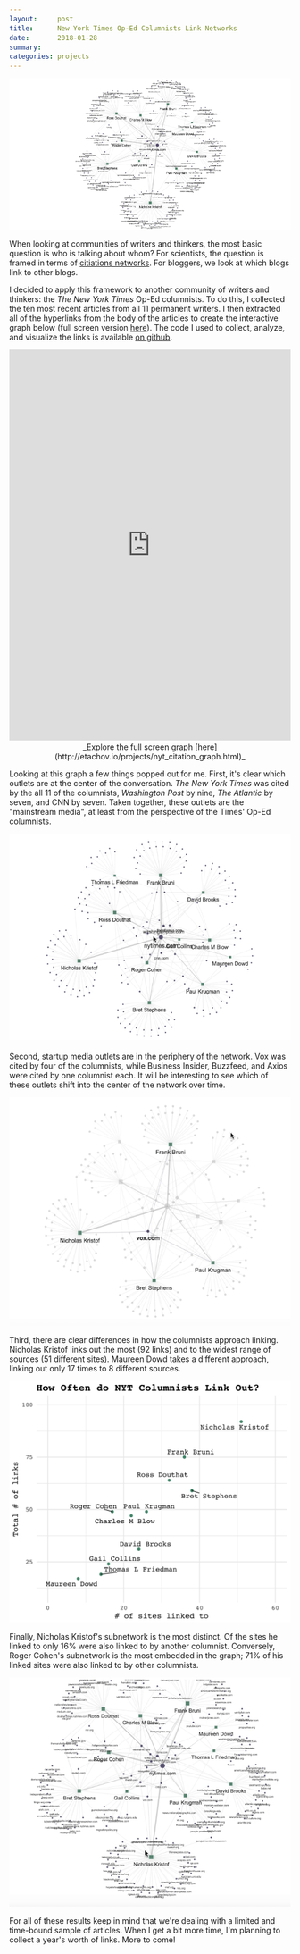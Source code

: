 ```yaml
---
layout:     post
title:      New York Times Op-Ed Columnists Link Networks
date:       2018-01-28
summary:    
categories: projects
---
```


![](/images/2018-01-28-nyt-graph-header.png)

When looking at communities of writers and thinkers, the most basic question is who is talking about whom? For scientists, the question is framed in terms of [citiations networks](https://kieranhealy.org/blog/archives/2013/06/18/a-co-citation-network-for-philosophy/). For bloggers, we look at which blogs link to other blogs. 

I decided to apply this framework to another community of writers and thinkers: the _The New York Times_ Op-Ed columnists. To do this, I collected the ten most recent articles from all 11 permanent writers. I then extracted all of the hyperlinks from the body of the articles to create the interactive graph below (full screen version [here](http://etachov.io/projects/nyt_citation_graph.html)). The code I used to collect, analyze, and visualize the links is available [on github](https://github.com/etachov/nyt_opinion_citations).

<iframe width='100%' height='700px' frameBorder='0' src='http://etachov.io/projects/nyt_citation_graph_simple.html'></iframe>
<center>_Explore the full screen graph  [here](http://etachov.io/projects/nyt_citation_graph.html)_</center>

Looking at this graph a few things popped out for me. First, it's clear which outlets are at the center of the conversation. _The New York Times_ was cited by the all 11 of the columnists, _Washington Post_ by nine, _The Atlantic_ by seven, and CNN by seven. Taken together, these outlets are the "mainstream media", at least from the perspective of the Times' Op-Ed columnists.

![](/images/2018-01-28-nyt-graph-1-top-sources.gif)

Second, startup media outlets are in the periphery of the network. Vox was cited by four of the columnists, while Business Insider, Buzzfeed, and Axios were cited by one columnist each. It will be interesting to see which of these outlets shift into the center of the network over time.

![](/images/2018-01-28-nyt-graph-2-startup-media.gif)

Third, there are clear differences in how the columnists approach linking. Nicholas Kristof links out the most (92 links) and to the widest range of sources (51 different sites). Maureen Dowd takes a different approach, linking out only 17 times to 8 different sources.

![](/images/2018-01-28-citation_frequency.png)

Finally, Nicholas Kristof's subnetwork is the most distinct. Of the sites he linked to only 16% were also linked to by another columnist. Conversely, Roger Cohen's subnetwork is the most embedded in the graph; 71% of his linked sites were also linked to by other columnists.

![](/images/2018-01-28-nyt-graph-4-distinct.gif)

For all of these results keep in mind that we're dealing with a limited and time-bound sample of articles. When I get a bit more time, I'm planning to collect a year's worth of links. More to come!